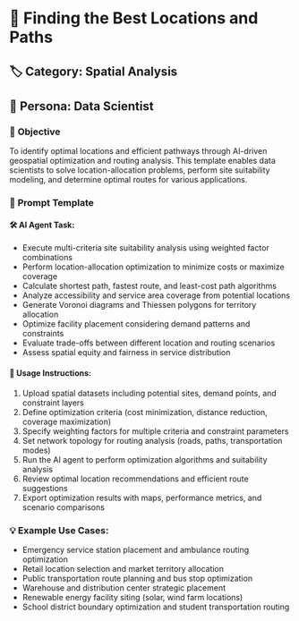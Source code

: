 # 🎯 Finding the Best Locations and Paths

## 🏷️ **Category:** Spatial Analysis  
## 👤 **Persona:** Data Scientist

### 🎯 **Objective**
To identify optimal locations and efficient pathways through AI-driven geospatial optimization and routing analysis. This template enables data scientists to solve location-allocation problems, perform site suitability modeling, and determine optimal routes for various applications.

### 📝 **Prompt Template**
#### 🛠 AI Agent Task:
- Execute multi-criteria site suitability analysis using weighted factor combinations
- Perform location-allocation optimization to minimize costs or maximize coverage
- Calculate shortest path, fastest route, and least-cost path algorithms
- Analyze accessibility and service area coverage from potential locations
- Generate Voronoi diagrams and Thiessen polygons for territory allocation
- Optimize facility placement considering demand patterns and constraints
- Evaluate trade-offs between different location and routing scenarios
- Assess spatial equity and fairness in service distribution

#### 🔧 Usage Instructions:
1. Upload spatial datasets including potential sites, demand points, and constraint layers
2. Define optimization criteria (cost minimization, distance reduction, coverage maximization)
3. Specify weighting factors for multiple criteria and constraint parameters
4. Set network topology for routing analysis (roads, paths, transportation modes)
5. Run the AI agent to perform optimization algorithms and suitability analysis
6. Review optimal location recommendations and efficient route suggestions
7. Export optimization results with maps, performance metrics, and scenario comparisons

### 💡 **Example Use Cases:**
- Emergency service station placement and ambulance routing optimization
- Retail location selection and market territory allocation
- Public transportation route planning and bus stop optimization
- Warehouse and distribution center strategic placement
- Renewable energy facility siting (solar, wind farm locations)
- School district boundary optimization and student transportation routing